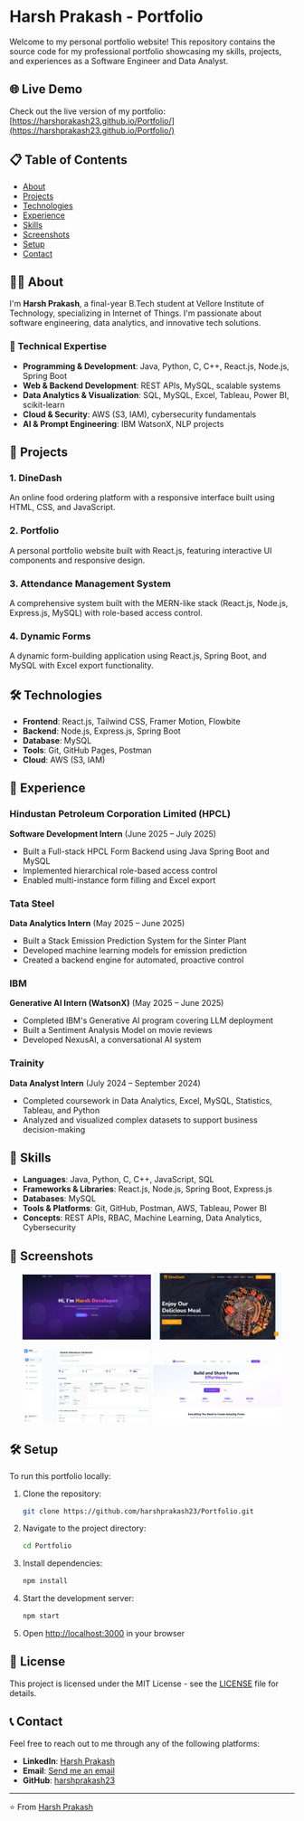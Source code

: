 # Harsh Prakash - Portfolio

Welcome to my personal portfolio website! This repository contains the source code for my professional portfolio showcasing my skills, projects, and experiences as a Software Engineer and Data Analyst.

## 🌐 Live Demo

Check out the live version of my portfolio: [https://harshprakash23.github.io/Portfolio/](https://harshprakash23.github.io/Portfolio/)

## 📋 Table of Contents

- [About](#about)
- [Projects](#projects)
- [Technologies](#technologies)
- [Experience](#experience)
- [Skills](#skills)
- [Screenshots](#screenshots)
- [Setup](#setup)
- [Contact](#contact)

## 🙋‍♂️ About

I'm **Harsh Prakash**, a final-year B.Tech student at Vellore Institute of Technology, specializing in Internet of Things. I'm passionate about software engineering, data analytics, and innovative tech solutions.

### 🔧 Technical Expertise

- **Programming & Development**: Java, Python, C, C++, React.js, Node.js, Spring Boot
- **Web & Backend Development**: REST APIs, MySQL, scalable systems
- **Data Analytics & Visualization**: SQL, MySQL, Excel, Tableau, Power BI, scikit-learn
- **Cloud & Security**: AWS (S3, IAM), cybersecurity fundamentals
- **AI & Prompt Engineering**: IBM WatsonX, NLP projects

## 🚀 Projects

### 1. DineDash
An online food ordering platform with a responsive interface built using HTML, CSS, and JavaScript.

### 2. Portfolio
A personal portfolio website built with React.js, featuring interactive UI components and responsive design.

### 3. Attendance Management System
A comprehensive system built with the MERN-like stack (React.js, Node.js, Express.js, MySQL) with role-based access control.

### 4. Dynamic Forms
A dynamic form-building application using React.js, Spring Boot, and MySQL with Excel export functionality.

## 🛠 Technologies

- **Frontend**: React.js, Tailwind CSS, Framer Motion, Flowbite
- **Backend**: Node.js, Express.js, Spring Boot
- **Database**: MySQL
- **Tools**: Git, GitHub Pages, Postman
- **Cloud**: AWS (S3, IAM)

## 💼 Experience

### Hindustan Petroleum Corporation Limited (HPCL)
**Software Development Intern** (June 2025 – July 2025)
- Built a Full-stack HPCL Form Backend using Java Spring Boot and MySQL
- Implemented hierarchical role-based access control
- Enabled multi-instance form filling and Excel export

### Tata Steel
**Data Analytics Intern** (May 2025 – June 2025)
- Built a Stack Emission Prediction System for the Sinter Plant
- Developed machine learning models for emission prediction
- Created a backend engine for automated, proactive control

### IBM
**Generative AI Intern (WatsonX)** (May 2025 – June 2025)
- Completed IBM's Generative AI program covering LLM deployment
- Built a Sentiment Analysis Model on movie reviews
- Developed NexusAI, a conversational AI system

### Trainity
**Data Analyst Intern** (July 2024 – September 2024)
- Completed coursework in Data Analytics, Excel, MySQL, Statistics, Tableau, and Python
- Analyzed and visualized complex datasets to support business decision-making

## 🎯 Skills

- **Languages**: Java, Python, C, C++, JavaScript, SQL
- **Frameworks & Libraries**: React.js, Node.js, Spring Boot, Express.js
- **Databases**: MySQL
- **Tools & Platforms**: Git, GitHub, Postman, AWS, Tableau, Power BI
- **Concepts**: REST APIs, RBAC, Machine Learning, Data Analytics, Cybersecurity

## 📸 Screenshots

<!-- Project screenshots will be displayed here -->

<p align="center">
  <img src="public/assets/Portfolio.png" alt="Portfolio Home Page" width="45%" />
  <img src="public/assets/DineDash.png" alt="DineDash Project" width="45%" />
</p>

<p align="center">
  <img src="public/assets/Attendance.png" alt="Attendance Management System" width="45%" />
  <img src="public/assets/DynamicForm.png" alt="Dynamic Forms Project" width="45%" />
</p>

## 🛠 Setup

To run this portfolio locally:

1. Clone the repository:
   ```bash
   git clone https://github.com/harshprakash23/Portfolio.git
   ```

2. Navigate to the project directory:
   ```bash
   cd Portfolio
   ```

3. Install dependencies:
   ```bash
   npm install
   ```

4. Start the development server:
   ```bash
   npm start
   ```

5. Open [http://localhost:3000](http://localhost:3000) in your browser

## 📄 License

This project is licensed under the MIT License - see the [LICENSE](LICENSE) file for details.

## 📞 Contact

Feel free to reach out to me through any of the following platforms:

- **LinkedIn**: [Harsh Prakash](https://www.linkedin.com/in/harsh-prakash-510b38246/)
- **Email**: [Send me an email](mailto:harshprakash2307@gmail.com)
- **GitHub**: [harshprakash23](https://github.com/harshprakash23)

---

⭐️ From [Harsh Prakash](https://github.com/harshprakash23)

